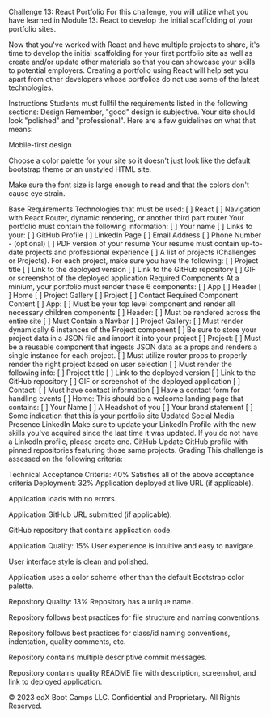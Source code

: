 Challenge 13: React Portfolio
For this challenge, you will utilize what you have learned in Module 13: React to develop the initial scaffolding of your portfolio sites.

Now that you've worked with React and have multiple projects to share, it's time to develop the initial scaffolding for your first portfolio site as well as create and/or update other materials so that you can showcase your skills to potential employers. Creating a portfolio using React will help set you apart from other developers whose portfolios do not use some of the latest technologies.

Instructions
Students must fullfil the requirements listed in the following sections:
Design
Remember, "good" design is subjective. Your site should look "polished" and "professional". Here are a few guidelines on what that means:

Mobile-first design

Choose a color palette for your site so it doesn't just look like the default bootstrap theme or an unstyled HTML site.

Make sure the font size is large enough to read and that the colors don't cause eye strain.

Base Requirements
Technologies that must be used:
[ ] React
[ ] Navigation with React Router, dynamic rendering, or another third part router
Your portfolio must contain the following information:
[ ] Your name
[ ] Links to your:
[ ] GitHub Profile
[ ] LinkedIn Page
[ ] Email Address
[ ] Phone Number - (optional)
[ ] PDF version of your resume
Your resume must contain up-to-date projects and professional experience
[ ] A list of projects (Challenges or Projects). For each project, make sure you have the following:
[ ] Project title
[ ] Link to the deployed version
[ ] Link to the GitHub repository
[ ] GIF or screenshot of the deployed application
Required Components
At a minium, your portfolio must render these 6 components:
[ ] App
[ ] Header
[ ] Home
[ ] Project Gallery
[ ] Project
[ ] Contact
Required Component Content
[ ] App:
[ ] Must be your top level component and render all necessary children components
[ ] Header:
[ ] Must be rendered across the entire site
[ ] Must Contain a Navbar
[ ] Project Gallery:
[ ] Must render dynamically 6 instances of the Project component
[ ] Be sure to store your project data in a JSON file and import it into your project
[ ] Project:
[ ] Must be a reusable component that ingests JSON data as a props and renders a single instance for each project.
[ ] Must utilize router props to properly render the right project based on user selection
[ ] Must render the following info:
[ ] Project title
[ ] Link to the deployed version
[ ] Link to the GitHub repository
[ ] GIF or screenshot of the deployed application
[ ] Contact:
[ ] Must have contact information
[ ] Have a contact form for handling events
[ ] Home:
This should be a welcome landing page that contains:
[ ] Your Name
[ ] A Headshot of you
[ ] Your brand statement
[ ] Some indication that this is your portfolio site
Updated Social Media Presence
LinkedIn
Make sure to update your LinkedIn Profile with the new skills you've acquired since the last time it was updated.
If you do not have a LinkedIn profile, please create one.
GitHub
Update GitHub profile with pinned repositories featuring those same projects.
Grading
This challenge is assessed on the following criteria:

Technical Acceptance Criteria: 40%
Satisfies all of the above acceptance criteria
Deployment: 32%
Application deployed at live URL (if applicable).

Application loads with no errors.

Application GitHub URL submitted (if applicable).

GitHub repository that contains application code.

Application Quality: 15%
User experience is intuitive and easy to navigate.

User interface style is clean and polished.

Application uses a color scheme other than the default Bootstrap color palette.

Repository Quality: 13%
Repository has a unique name.

Repository follows best practices for file structure and naming conventions.

Repository follows best practices for class/id naming conventions, indentation, quality comments, etc.

Repository contains multiple descriptive commit messages.

Repository contains quality README file with description, screenshot, and link to deployed application.

© 2023 edX Boot Camps LLC. Confidential and Proprietary. All Rights Reserved.
